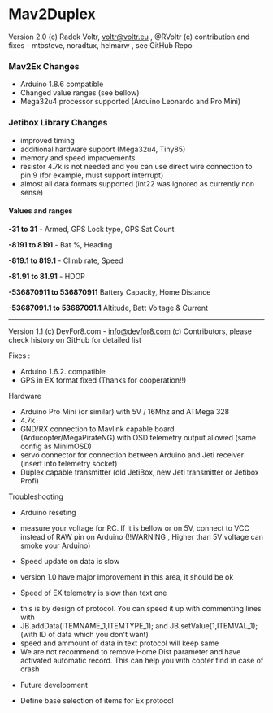 # Mav2Duplex
Version 2.0
(c) Radek Voltr, voltr@voltr.eu , @RVoltr
(c) contribution and fixes - mtbsteve, noradtux, helmarw , see GitHub Repo

### Mav2Ex Changes 

- Arduino 1.8.6 compatible
- Changed value ranges (see bellow)
- Mega32u4 processor supported (Arduino Leonardo and Pro Mini)

### Jetibox Library Changes
- improved timing
- additional hardware support (Mega32u4, Tiny85)
- memory and speed improvements
- resistor 4.7k is not needed and you can use direct wire connection to pin 9 (for example, must support interrupt)
- almost all data formats supported (int22 was ignored as currently non sense)


#### Values and ranges

**-31 to 31** - Armed, GPS Lock type, GPS Sat Count

**-8191 to 8191** - Bat %, Heading

**-819.1 to 819.1** - Climb rate, Speed

**-81.91 to 81.91** - HDOP

**-536870911 to 536870911**  Battery Capacity, Home Distance

**-53687091.1 to 53687091.1**  Altitude, Batt Voltage & Current





---
Version 1.1
(c) DevFor8.com - info@devfor8.com
(c) Contributors, please check history on GitHub for detailed list

Fixes :
- Arduino 1.6.2. compatible
- GPS in EX format fixed (Thanks for cooperation!!)

Hardware 
- Arduino Pro Mini (or similar) with 5V / 16Mhz and ATMega 328
- 4.7k
- GND/RX connection to Mavlink capable board (Arducopter/MegaPirateNG) with OSD telemetry output allowed (same config as MinimOSD)
- servo connector for connection between Arduino and Jeti receiver (insert into telemetry socket)
- Duplex capable transmitter (old JetiBox, new Jeti transmitter or Jetibox Profi)

Troubleshooting 
- Arduino reseting
* measure your voltage for RC. If it is bellow or on 5V, connect to VCC instead of RAW pin on Arduino (!!WARNING , Higher than 5V voltage can smoke your Arduino)

- Speed update on data is slow
* version 1.0 have major improvement in this area, it should be ok

- Speed of EX telemetry is slow than text one
* this is by design of protocol. You can speed it up with commenting lines with     
* JB.addData(ITEMNAME_1,ITEMTYPE_1); and     JB.setValue(1,ITEMVAL_1); (with ID of data which you don't want)
* speed and ammount of data in text protocol will keep same
* We are not recommend to remove Home Dist parameter and have activated automatic record. This can help you with copter find in case of crash


- Future development
* Define base selection of items for Ex protocol





